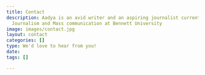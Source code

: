 ```yaml
---
title: Contact
description: Aadya is an avid writer and an aspiring journalist currently studying
  Journalism and Mass communication at Bennett University
image: images/contact.jpg
layout: contact
categories: []
type: We'd love to hear from you!
date: 
tags: []

---
```


